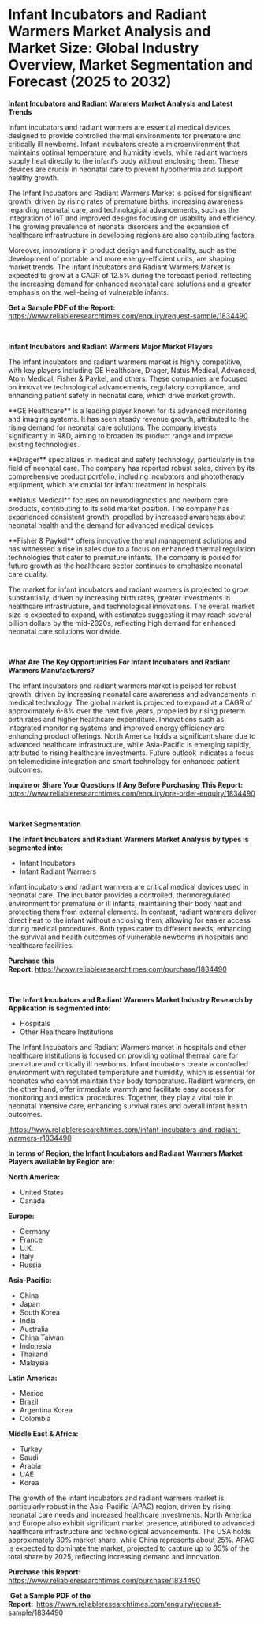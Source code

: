 <p><h1>Infant Incubators and Radiant Warmers Market Analysis and Market Size: Global Industry Overview, Market Segmentation and Forecast (2025 to 2032)</h1></p><p><strong>Infant Incubators and Radiant Warmers Market Analysis and Latest Trends</strong></p>
<p><p>Infant incubators and radiant warmers are essential medical devices designed to provide controlled thermal environments for premature and critically ill newborns. Infant incubators create a microenvironment that maintains optimal temperature and humidity levels, while radiant warmers supply heat directly to the infant’s body without enclosing them. These devices are crucial in neonatal care to prevent hypothermia and support healthy growth.</p><p>The Infant Incubators and Radiant Warmers Market is poised for significant growth, driven by rising rates of premature births, increasing awareness regarding neonatal care, and technological advancements, such as the integration of IoT and improved designs focusing on usability and efficiency. The growing prevalence of neonatal disorders and the expansion of healthcare infrastructure in developing regions are also contributing factors. </p><p>Moreover, innovations in product design and functionality, such as the development of portable and more energy-efficient units, are shaping market trends. The Infant Incubators and Radiant Warmers Market is expected to grow at a CAGR of 12.5% during the forecast period, reflecting the increasing demand for enhanced neonatal care solutions and a greater emphasis on the well-being of vulnerable infants.</p></p>
<p><strong>Get a Sample PDF of the Report:&nbsp;</strong> <a href="https://www.reliableresearchtimes.com/enquiry/request-sample/1834490?utm_campaign=3556&utm_medium=2&utm_source=Github&utm_content=ia&utm_term=13042025&utm_id=infant-incubators-and-radiant-warmers">https://www.reliableresearchtimes.com/enquiry/request-sample/1834490</a></p>
<p>&nbsp;</p>
<p><strong>Infant Incubators and Radiant Warmers Major Market Players</strong></p>
<p><p>The infant incubators and radiant warmers market is highly competitive, with key players including GE Healthcare, Drager, Natus Medical, Advanced, Atom Medical, Fisher & Paykel, and others. These companies are focused on innovative technological advancements, regulatory compliance, and enhancing patient safety in neonatal care, which drive market growth.</p><p>**GE Healthcare** is a leading player known for its advanced monitoring and imaging systems. It has seen steady revenue growth, attributed to the rising demand for neonatal care solutions. The company invests significantly in R&D, aiming to broaden its product range and improve existing technologies.</p><p>**Drager** specializes in medical and safety technology, particularly in the field of neonatal care. The company has reported robust sales, driven by its comprehensive product portfolio, including incubators and phototherapy equipment, which are crucial for infant treatment in hospitals.</p><p>**Natus Medical** focuses on neurodiagnostics and newborn care products, contributing to its solid market position. The company has experienced consistent growth, propelled by increased awareness about neonatal health and the demand for advanced medical devices.</p><p>**Fisher & Paykel** offers innovative thermal management solutions and has witnessed a rise in sales due to a focus on enhanced thermal regulation technologies that cater to premature infants. The company is poised for future growth as the healthcare sector continues to emphasize neonatal care quality.</p><p>The market for infant incubators and radiant warmers is projected to grow substantially, driven by increasing birth rates, greater investments in healthcare infrastructure, and technological innovations. The overall market size is expected to expand, with estimates suggesting it may reach several billion dollars by the mid-2020s, reflecting high demand for enhanced neonatal care solutions worldwide.</p></p>
<p>&nbsp;</p>
<p><strong>What Are The Key Opportunities For Infant Incubators and Radiant Warmers Manufacturers?</strong></p>
<p><p>The infant incubators and radiant warmers market is poised for robust growth, driven by increasing neonatal care awareness and advancements in medical technology. The global market is projected to expand at a CAGR of approximately 6-8% over the next five years, propelled by rising preterm birth rates and higher healthcare expenditure. Innovations such as integrated monitoring systems and improved energy efficiency are enhancing product offerings. North America holds a significant share due to advanced healthcare infrastructure, while Asia-Pacific is emerging rapidly, attributed to rising healthcare investments. Future outlook indicates a focus on telemedicine integration and smart technology for enhanced patient outcomes.</p></p>
<p><strong>Inquire or Share Your Questions If Any Before Purchasing This Report:</strong> <a href="https://www.reliableresearchtimes.com/enquiry/pre-order-enquiry/1834490?utm_campaign=3556&utm_medium=2&utm_source=Github&utm_content=ia&utm_term=13042025&utm_id=infant-incubators-and-radiant-warmers">https://www.reliableresearchtimes.com/enquiry/pre-order-enquiry/1834490</a></p>
<p>&nbsp;</p>
<p><strong>Market Segmentation</strong></p>
<p><strong>The Infant Incubators and Radiant Warmers Market Analysis by types is segmented into:</strong></p>
<p><ul><li>Infant Incubators</li><li>Infant Radiant Warmers</li></ul></p>
<p><p>Infant incubators and radiant warmers are critical medical devices used in neonatal care. The incubator provides a controlled, thermoregulated environment for premature or ill infants, maintaining their body heat and protecting them from external elements. In contrast, radiant warmers deliver direct heat to the infant without enclosing them, allowing for easier access during medical procedures. Both types cater to different needs, enhancing the survival and health outcomes of vulnerable newborns in hospitals and healthcare facilities.</p></p>
<p><strong>Purchase this Report:&nbsp;</strong><a href="https://www.reliableresearchtimes.com/purchase/1834490?utm_campaign=3556&utm_medium=2&utm_source=Github&utm_content=ia&utm_term=13042025&utm_id=infant-incubators-and-radiant-warmers">https://www.reliableresearchtimes.com/purchase/1834490</a></p>
<p>&nbsp;</p>
<p><strong>The Infant Incubators and Radiant Warmers Market Industry Research by Application is segmented into:</strong></p>
<p><ul><li>Hospitals</li><li>Other Healthcare Institutions</li></ul></p>
<p><p>The Infant Incubators and Radiant Warmers market in hospitals and other healthcare institutions is focused on providing optimal thermal care for premature and critically ill newborns. Infant incubators create a controlled environment with regulated temperature and humidity, which is essential for neonates who cannot maintain their body temperature. Radiant warmers, on the other hand, offer immediate warmth and facilitate easy access for monitoring and medical procedures. Together, they play a vital role in neonatal intensive care, enhancing survival rates and overall infant health outcomes.</p></p>
<p><a href="https://www.reliableresearchtimes.com/infant-incubators-and-radiant-warmers-r1834490?utm_campaign=3556&utm_medium=2&utm_source=Github&utm_content=ia&utm_term=13042025&utm_id=infant-incubators-and-radiant-warmers">&nbsp;https://www.reliableresearchtimes.com/infant-incubators-and-radiant-warmers-r1834490</a></p>
<p><strong>In terms of Region, the Infant Incubators and Radiant Warmers Market Players available by Region are:</strong></p>
<p>
    <p> <strong> North America: </strong>
        <ul>
            <li>United States</li>
            <li>Canada</li>
        </ul>
        </p> 
    <p> <strong> Europe: </strong>
        <ul>
            <li>Germany</li>
            <li>France</li>
            <li>U.K.</li>
            <li>Italy</li>
            <li>Russia</li>
        </ul>
        </p> 
    <p> <strong> Asia-Pacific: </strong>
        <ul>
            <li>China</li>
            <li>Japan</li>
            <li>South Korea</li>
            <li>India</li>
            <li>Australia</li>
            <li>China Taiwan</li>
            <li>Indonesia</li>
            <li>Thailand</li>
            <li>Malaysia</li>
        </ul>
        </p> 
    <p> <strong> Latin America: </strong>
        <ul>
            <li>Mexico</li>
            <li>Brazil</li>
            <li>Argentina Korea</li>
            <li>Colombia</li>
        </ul>
        </p> 
    <p> <strong> Middle East & Africa: </strong>
        <ul>
            <li>Turkey</li>
            <li>Saudi</li>
            <li>Arabia</li>
            <li>UAE</li>
            <li>Korea</li>
        </ul>
    </p>
    </p>
<p><p>The growth of the infant incubators and radiant warmers market is particularly robust in the Asia-Pacific (APAC) region, driven by rising neonatal care needs and increased healthcare investments. North America and Europe also exhibit significant market presence, attributed to advanced healthcare infrastructure and technological advancements. The USA holds approximately 30% market share, while China represents about 25%. APAC is expected to dominate the market, projected to capture up to 35% of the total share by 2025, reflecting increasing demand and innovation.</p></p>
<p><strong>Purchase this Report: </strong><a href="https://www.reliableresearchtimes.com/purchase/1834490?utm_campaign=3556&utm_medium=2&utm_source=Github&utm_content=ia&utm_term=13042025&utm_id=infant-incubators-and-radiant-warmers">https://www.reliableresearchtimes.com/purchase/1834490</a></p>
<p>&nbsp;<strong>Get a Sample PDF of the Report:&nbsp;&nbsp;</strong><a href="https://www.reliableresearchtimes.com/enquiry/request-sample/1834490?utm_campaign=3556&utm_medium=2&utm_source=Github&utm_content=ia&utm_term=13042025&utm_id=infant-incubators-and-radiant-warmers">https://www.reliableresearchtimes.com/enquiry/request-sample/1834490</a></p>
<p><strong></strong></p>
<p><p></p><p></p><p></p></p>